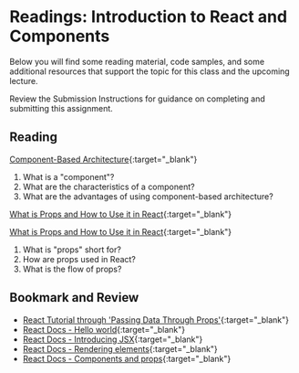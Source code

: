 # Readings: Introduction to React and Components

Below you will find some reading material, code samples, and some additional resources that support the topic for this class and the upcoming lecture.

Review the Submission Instructions for guidance on completing and submitting this assignment.

## Reading

[Component-Based Architecture](https://www.tutorialspoint.com/software_architecture_design/component_based_architecture.htm){:target="_blank"}

  1. What is a "component"?
  2. What are the characteristics of a component?
  3. What are the advantages of using component-based architecture?

[What is Props and How to Use it in React](https://itnext.io/what-is-props-and-how-to-use-it-in-react-da307f500da0#:~:text=%E2%80%9CProps%E2%80%9D%20is%20a%20special%20keyword,way%20from%20parent%20to%20child){:target="_blank"}

[What is Props and How to Use it in React](https://www.freecodecamp.org/news/how-to-use-props-in-reactjs/){:target="_blank"}

  1. What is "props" short for?
  1. How are props used in React?
  1. What is the flow of props?

<!-- ## Additional Resources

PLACEHOLDER

### Videos

PLACEHOLDER -->

## Bookmark and Review

- [React Tutorial through 'Passing Data Through Props'](https://reactjs.org/tutorial/tutorial.html){:target="_blank"}
- [React Docs - Hello world](https://reactjs.org/docs/hello-world.html){:target="_blank"}
- [React Docs - Introducing JSX](https://reactjs.org/docs/introducing-jsx.html){:target="_blank"}
- [React Docs - Rendering elements](https://reactjs.org/docs/rendering-elements.html){:target="_blank"}
- [React Docs - Components and props](https://reactjs.org/docs/components-and-props.html){:target="_blank"}
